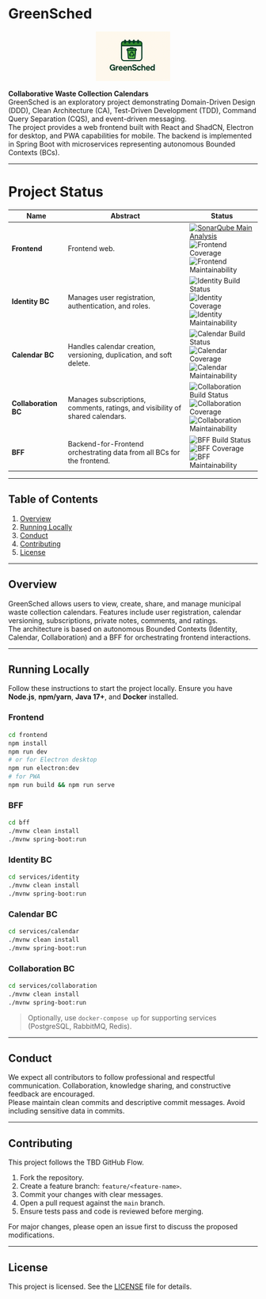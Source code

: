 # GreenSched

<p align="center">
  <img src="docs/logo/greensched-logo.png" alt="GreenSched Logo" width="150"/>
</p>


**Collaborative Waste Collection Calendars**  
GreenSched is an exploratory project demonstrating Domain-Driven Design (DDD), Clean Architecture (CA), Test-Driven Development (TDD), Command Query Separation (CQS), and event-driven messaging.  
The project provides a web frontend built with React and ShadCN, Electron for desktop, and PWA capabilities for mobile. The backend is implemented in Spring Boot with microservices representing autonomous Bounded Contexts (BCs).

---

<!-- Tabella BC con badge -->
# Project Status

| Name          | Abstract | Status |
|---------------|----------|--------|
| **Frontend**  | Frontend web. | [![SonarQube Main Analysis](https://github.com/emidiomorgia/green-sched/actions/workflows/main-frontend-build.yml/badge.svg?branch=main)](https://github.com/emidiomorgia/green-sched/actions/workflows/main-frontend-build.yml) <br/> <img src="https://sonarqube.example.com/api/badges/coverage?key=greensched-frontend" alt="Frontend Coverage"/> <br/> <img src="https://sonarqube.example.com/api/badges/maintainability?key=greensched-frontend" alt="Frontend Maintainability"/> |
| **Identity BC** | Manages user registration, authentication, and roles. | <img src="https://img.shields.io/github/actions/workflow/status/username/greensched-identity/ci.yml?branch=main" alt="Identity Build Status"/> <br/> <img src="https://sonarqube.example.com/api/badges/coverage?key=greensched-identity" alt="Identity Coverage"/> <br/> <img src="https://sonarqube.example.com/api/badges/maintainability?key=greensched-identity" alt="Identity Maintainability"/> |
| **Calendar BC** | Handles calendar creation, versioning, duplication, and soft delete. | <img src="https://img.shields.io/github/actions/workflow/status/username/greensched-calendar/ci.yml?branch=main" alt="Calendar Build Status"/> <br/> <img src="https://sonarqube.example.com/api/badges/coverage?key=greensched-calendar" alt="Calendar Coverage"/> <br/> <img src="https://sonarqube.example.com/api/badges/maintainability?key=greensched-calendar" alt="Calendar Maintainability"/> |
| **Collaboration BC** | Manages subscriptions, comments, ratings, and visibility of shared calendars. | <img src="https://img.shields.io/github/actions/workflow/status/username/greensched-collaboration/ci.yml?branch=main" alt="Collaboration Build Status"/> <br/> <img src="https://sonarqube.example.com/api/badges/coverage?key=greensched-collaboration" alt="Collaboration Coverage"/> <br/> <img src="https://sonarqube.example.com/api/badges/maintainability?key=greensched-collaboration" alt="Collaboration Maintainability"/> |
| **BFF** | Backend-for-Frontend orchestrating data from all BCs for the frontend. | <img src="https://img.shields.io/github/actions/workflow/status/username/greensched-bff/ci.yml?branch=main" alt="BFF Build Status"/> <br/> <img src="https://sonarqube.example.com/api/badges/coverage?key=greensched-bff" alt="BFF Coverage"/> <br/> <img src="https://sonarqube.example.com/api/badges/maintainability?key=greensched-bff" alt="BFF Maintainability"/> |

---

## Table of Contents

1. [Overview](#overview)  
2. [Running Locally](#running-locally)  
3. [Conduct](#conduct)  
4. [Contributing](#contributing)  
5. [License](#license)

---

## Overview

GreenSched allows users to view, create, share, and manage municipal waste collection calendars. Features include user registration, calendar versioning, subscriptions, private notes, comments, and ratings.  
The architecture is based on autonomous Bounded Contexts (Identity, Calendar, Collaboration) and a BFF for orchestrating frontend interactions.

---

## Running Locally

Follow these instructions to start the project locally. Ensure you have **Node.js**, **npm/yarn**, **Java 17+**, and **Docker** installed.  

### Frontend
```bash
cd frontend
npm install
npm run dev
# or for Electron desktop
npm run electron:dev
# for PWA
npm run build && npm run serve
```

### BFF
```bash
cd bff
./mvnw clean install
./mvnw spring-boot:run
```

### Identity BC
```bash
cd services/identity
./mvnw clean install
./mvnw spring-boot:run
```

### Calendar BC
```bash
cd services/calendar
./mvnw clean install
./mvnw spring-boot:run
```

### Collaboration BC
```bash
cd services/collaboration
./mvnw clean install
./mvnw spring-boot:run
```

> Optionally, use `docker-compose up` for supporting services (PostgreSQL, RabbitMQ, Redis).

---

## Conduct

We expect all contributors to follow professional and respectful communication. Collaboration, knowledge sharing, and constructive feedback are encouraged.  
Please maintain clean commits and descriptive commit messages. Avoid including sensitive data in commits.

---

## Contributing

This project follows the TBD GitHub Flow.  
1. Fork the repository.  
2. Create a feature branch: `feature/<feature-name>`.  
3. Commit your changes with clear messages.  
4. Open a pull request against the `main` branch.  
5. Ensure tests pass and code is reviewed before merging.  

For major changes, please open an issue first to discuss the proposed modifications.

---

## License

This project is licensed. See the [LICENSE](LICENSE) file for details.
